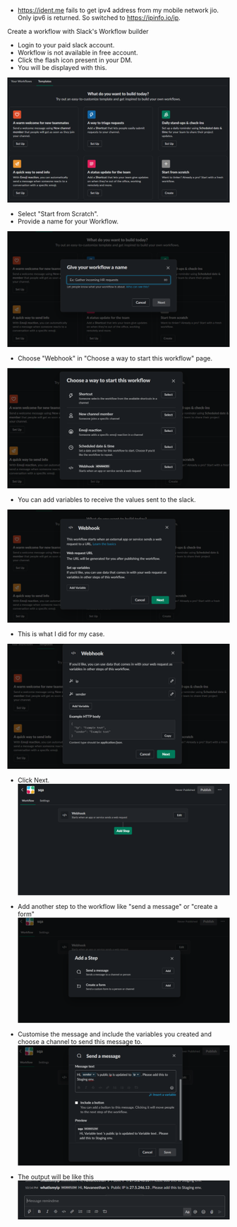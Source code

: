 * https://ident.me fails to get ipv4 address from my mobile network jio.
Only ipv6 is returned. So switched to https://ipinfo.io/ip.

Create a workflow with Slack's Workflow builder


* Login to your paid slack account. 
* Workflow is not available in free account.
* Click the flash icon present in your DM.
* You will be displayed with this.

![Workflow1 page](configs/shareipinslack-screenshot1.png)
* Select "Start from Scratch". 
* Provide a name for your Workflow.

![Workflow2 page](configs/shareipinslack-screenshot2.png)
* Choose "Webhook" in "Choose a way to start this workflow" page.

![Workflow3 page](configs/shareipinslack-screenshot3.png)
 * You can add variables to receive the values sent to the slack.
 
 ![Workflow4 page](configs/shareipinslack-screenshot4.png)
 * This is what I did for my case.
 
 ![Workflow5 page](configs/shareipinslack-screenshot5.png)
 * Click Next.
 ![Workflow6 page](configs/shareipinslack-screenshot8.png)
 
 * Add another step to the workflow like "send a message" or "create a form"
 ![Workflow7 page](configs/shareipinslack-screenshot6.png)
 
 * Customise the message and include the variables you created and choose a channel to send this message to.
 ![Workflow8 page](configs/shareipinslack-screenshot7.png)
 
 * The output will be like this
 ![Output1 page](configs/shareipinslack-output.png)
 